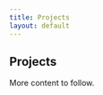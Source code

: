 ```yaml
---
title: Projects
layout: default
---
```


## Projects

More content to follow.

<!-- ### Procedure -->
<!-- 1. Choose a team. Preferably of 2 people -->
<!-- 1. Choose a problem to work on. Some suggestions can be found on the Course material page. -->
<!-- 1. Present your research statement to your supervisor -->
<!-- 1. Meet with supervisor. Your supervisor should be one of the lecturers -->
<!-- 1. Discuss & research this topic -->
<!-- 1. Present your results. We will hold a workshop during the exam time for every team to present. -->
<!-- 1. Submit a report. See below. -->

<!-- ### Criteria -->
<!-- The main focus of the project report and presentation should be the following: -->

<!-- * Research question. Identify a clear and motivated question to answer. -->
<!-- * Research contribution. Develop an implementation or new knowledge to answer the research question. -->
<!-- * Research method. Discuss how you arrived at your answer. -->
<!-- * Related work. Compare your answer with other contributions. -->

<!-- Of course, there is only limited time to work on your research. We expect a brief report, of just a couple of pages (in principle no more than 10 pages), and a short presentation (around 10 - 15 minutes). -->


<!-- ## Research Projects -->

